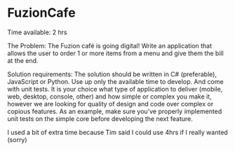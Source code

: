 # FuzionCafe

Time available: 2 hrs

The Problem: The Fuzion café is going digital! Write an application that allows the user to order 1 or
more items from a menu and give them the bill at the end.

Solution requirements: The solution should be written in C# (preferable), JavaScript or Python. Use
up only the available time to develop. And come with unit tests.
It is your choice what type of application to deliver (mobile, web, desktop, console, other) and how
simple or complex you make it, however we are looking for quality of design and code over complex
or copious features. As an example, make sure you’ve properly implemented unit tests on the simple
core before developing the next feature. 


I used a bit of extra time because Tim said I could use 4hrs if I really wanted (sorry)
